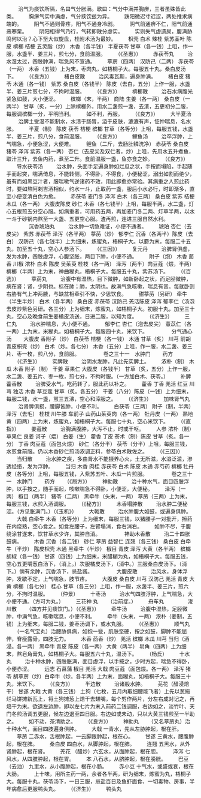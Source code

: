 <!-- { "loadSidebar": true } -->
　　 治气为痰饮所隔，名曰气分胀满。歌曰：气分中满并胸痹，三者虽殊皆此类。
　　胸痹气实中满虚，气分挟饮兹为异。
　　趺阳微迟寸迟涩，两处推求病端的。
　　阴气不通则骨疼，阳气不通身冷剧。
　　阴气前通痹不仁，阳气前通恶寒栗。
　　阴阳相得气乃行，气转即散分虚实。
　　实则失气虚遗尿，腹满胁鸣何以治？心下坚大似旋盘，桂附术汤为最妙。
　　枳壳 白术 辣桂 紫苏茎叶 陈皮 槟榔 桔梗 五灵脂（炒） 木香（各半钱） 半夏茯苓 甘草（各一钱）上咀，作一服，水盏半、姜三片，煎七分，食前温服。
　　（《圣惠》）
　　赤茯苓丸
　　 治水湿太过，四肢肿满，喘急风不宣通。
　　葶苈（四两） 汉防己（二两） 赤茯苓（一两） 木香（五钱）上为末，枣肉丸，如梧桐子大。每服五十丸，桑白皮汤下。
　　（《良方》）
　　楮白皮散
　　 治风毒瓦斯，遍身肿满。
　　楮白皮 猪苓 木通（各一钱） 紫苏 桑白皮（各钱半） 陈皮（去白，五分）上作一服，水盏半、姜三片煎七分，不拘时温服。
　　（《良方》）
　　槟榔散
　　 治石水病腹光紧急如鼓，大小便涩。
　　槟榔（末，半两） 商陆 生姜（各一两） 桑白皮（一两半） 甘草（炙，一分）上除槟榔外，用水二盏煎一盏，去渣，五更初分二服，每服调槟榔一分，平明当利。
　　如不利，再服。
　　（《良方》）
　　大半夏汤
　　 治脾土受湿不能制水，水渍于肠胃，溢于皮肤，漉漉有声，怔忡喘息，名水胀。
　　半夏（制） 陈皮 茯苓 桔梗 槟榔 甘草（各等分）上咀，每服五钱，水盏半、姜三片，煎八分，食前温服。
　　（《良方》）
　　鲤鱼汤
　　 治卒浮肿，上气喘急，小便急涩，大便难。
　　鲤鱼（二斤，去肠肚鳞洗净） 赤茯苓 桑白皮 猪苓 泽泻 紫苏（各一两） 杏仁（去皮尖及双仁者，炒）上咀，先用水五升煮鱼，取汁三升，去鱼内药，煮至二升。食前温服一盏，鱼亦食之妙。
　　（《良方》）
　　导水茯苓汤
　　 治水肿，头面手足遍身肿如烂瓜之状，手按而塌陷，手起随手而起突，喘满倚息，不能转侧，不得卧，不得食，小便秘涩，溺出如割而绝少，虽有而如黑豆汁者，服喘嗽气逆诸药不效，用此即愈亦常验。其病重之人煎此药时，要如熬阿剌吉酒相似，约水一斗，止取药一盏，服后小水必行，时即渐多，直至小便变清白色为愈。
　　赤茯苓 麦门冬 泽泻 白术（各三两） 桑白皮 紫苏 桔梗 木瓜（各一两） 大腹皮陈皮 砂仁 木香（各七钱半）上咀，每服半两，水二盏，灯心五根煎五分空心服。如病重者，可用药五两，再加麦门冬二两、灯草半两，以水一斗于砂锅内熬至一大盏、五更空心服。渣再煎，连进三服自然水利。
　　
　　沉香琥珀丸
　　 治水肿一切急难证，小便不通者。
　　琥珀 杏仁（去皮尖） 紫苏 赤茯苓 泽泻（各半两） 葶苈（炒） 郁李仁 沉香（各两半）陈皮（去白） 汉防己（各七钱半）上为细末，炼蜜丸，梧桐子大。以麝为末，每服二十五丸，加至五十丸，空心人参汤下。
　　（《三因》）
　　复元丹
　　 治脾肾俱虚，发为水肿，四肢虚浮，心腹坚胀，两目下肿，小便不通。
　　附子（炮） 木香 茴香 川椒 浓朴 白术 陈皮 吴茱萸 桂枝（各一两） 泽泻（两半）肉豆蔻（煨，半两） 槟榔（半两）上为末，神曲糊丸，梧桐子大。每服五十丸，紫苏汤下。
　　（《百选》）
　　葶苈丸
　　 治腹中有湿热，目下微肿，如新卧起之状，而足胫微肿，病在肾；肾，少阴也。标在肺；肺，太阴也。故满气急咳嗽，喘息有音。每就卧则右胁有气上冲两腋，与缺盆相牵引不快，少思饮食。
　　甜葶苈（另研） 牵牛（半生半炒） 白术（各半两） 桑白皮 赤茯苓 汉防己 羌活陈皮 泽泻 郁李仁（汤泡去皮炒紫色另研。各三分）上为细末，炼蜜丸，如梧桐子大。初服十丸，加至三十丸，空心及晚食前生姜橘皮汤送，日进二服，以知为度。
　　（《济生》）
　　三仁丸
　　 治水肿喘息，大小便不通。
　　郁李仁 杏仁（泡去皮尖） 薏苡仁（各一两）上为末，米糊丸，如梧桐子大。每服四十丸，米饮下。
　　
　　分气通心汤
　　大腹皮 香附子（炒） 白茯苓 桔梗（各一钱） 木通 甘草（炙） 川芎 前胡 青皮枳壳（炒） 白术（炒。各七分） 木香（五分）上咀，作一服，水二盏、姜三片、枣一枚，煎八分，食前服。
　　
　　卷之三十一　水肿门
　　药方
　　（《济生》）
　　实脾散
　　 治阴水发肿，凡此先实脾土。
　　浓朴（制） 木瓜 木香 附子（制） 干姜 草果仁 大腹皮（各钱半） 甘草（炙，五分）上作一服，水二盏、姜五片、枣一枚，煎七分，不拘时服。（一方加白术、茯苓。）
　　补脾藿香散
　　 治脾受水气，吃药转了，服此药以补之。
　　藿香 丁香 羌活 红豆 川芎 独活 木香 草豆蔻 甘草（炙。各五分） 干姜（八分）陈皮（一钱）上为细末，每服二钱，水一盏，煎三五沸，空心和滓服之。
　　（《济生》）
　　加味肾气丸
　　 治肾脾俱损，腰脚皆肿，小便不利。
　　白茯苓（三两） 附子（制，半两） 泽泻（去毛） 桂枝 川牛膝 车前子 山药山茱萸肉（各一两） 牡丹皮（一两） 熟地黄（四两）上为末，炼蜜丸，如梧桐子大。每服七十丸，空心米饮下。
　　（《直指》）
　　姜蔻散
　　 治胸满腹肿，大泻不止，时或干呕。
　　人参 浓朴（制） 草果仁 良姜 诃子（煨） 白姜（生） 藿香 丁皮 苍术（制）陈皮 甘草（炙。各一分） 丁香 肉豆蔻（面包火煨） 砂仁（各分半） 茯苓（分半）上咀，每服三钱，水煎食前服。仍以木香砂仁煎汤浓调正料，参苓白术散佐之。
　　（《三因》）
　　当归散
　　 治水肿之疾，多由肾水不能摄养心火，土无所滋，水溢泛滥，渗透经络，发为浮肿。
　　当归 木香 肉桂 赤茯苓 白术 陈皮 木通 赤芍药 槟榔 牡丹皮（各等分）上咀，每服五钱，入紫苏五叶、木瓜一片煎服。
　　
　　卷之三十一　水肿门
　　药方
　　（《局方》）
　　神助散
　　 治十种水气，面目四肢浮肿，以手按之，随手而起，咳嗽喘急不得卧，小便涩，大便秘。
　　泽泻（一两） 椒目（两半） 猪苓（二两） 黑牵牛（头末，一两） 葶苈（三两）上为末，每服三钱，水煎入酒调服。
　　（《秘方》）
　　木香塌肿散
　　 治水肿二便秘涩。（方见胀满门。）（《玉机》）
　　大戟散
　　 治水肿腹大如鼓，或遍身俱肿。
　　大戟 白牵牛 木香（各等分）上为细末，每服三钱，以猪腰子一对批开，擦药在内烧熟，空心食之。如食左腰子，左臂塌消，食右消右。
　　如肿不尽，于腹绕涂甘遂末，饮甘草水少许，其肿自消。
　　
　　神助木香散
　　 治二十四胀鼓病。
　　木香 沉香（各二钱） 砂仁 葶苈 益智仁 连翘（各三钱） 桑白皮 白牵牛（半炒） 陈皮枳壳 木通 黑牵牛（半炒） 椒目 青皮 泽泻 大黄（各半两） 槟榔 胡椒（各一钱） 甘遂（四钱）上为细末，米醋糊为丸，如梧桐子大。每服五钱，空心五更嚼葱白汤下，（消上。）次服橘皮汤下，（消中。）三服桑白皮汤下。（消下。）倘有余肿，沉香汤下，忌盐酱。
　　
　　大腹皮散
　　 治风水，身体浮肿，发歇不定，上气喘急，肢节疼。
　　大腹皮 桑白皮 川芎 汉防己 羌活 青皮 大黄 槟榔（各七分） 桂心 甘草（各三分）上咀，作一服，水盏半、姜三片，煎六分，不拘时温服。
　　（仲景）
　　十枣汤
　　 治水气四肢浮肿，上气喘急，大小便不通。（方可为丸。）
　　三花神 丸
　　（治前症。）
　　舟车丸
　　
　　浚川散
　　（四方并见痰饮门。）（《圣惠》）
　　牵牛汤
　　 治腹中湿热，足胫微肿，中满气急，咳嗽喘息，小便不利。
　　牵牛（头末，一两） 浓朴（姜制，五钱）上为细末，每服二钱，姜枣汤调下，或水丸服。
　　（《圣惠》）
　　顺气丸
　　（一名气宝丸）治腰胁俱病，如抱一瓮，肌肤坚硬，按之如鼓，脚肿不能屈伸，脊瘦露骨，四肢无力。
　　木香 茴香（炒） 羌活 槟榔 木瓜 川芎 当归（酒浸。各一两） 黑牵牛 青皮 陈皮（各一两） 大黄（两半） 皂角（四两）上为细末，熬皂角膏丸，如梧桐子大。每服五六十丸，温汤下。
　　（杨氏）
　　十水丸
　　 治十种水肿，四肢胀满，面目虚浮，以手按之，少时方起，喘急不得卧，小便赤涩。
　　远志 石菖蒲 椒目 羌活 大戟 肉豆蔻（面包煨。各一两） 泽泻 猪苓 胡葶苈（炒）白牵牛（炒。各半两）上为末，面糊丸，如梧桐子大。每服三十丸，米饮下。
　　（《良方》）
　　半边散
　　 治诸般水肿。
　　芫花（醋浸焙干） 甘遂 大戟 大黄（各三钱） 土狗（七枚，五月内取细腰能飞者）上先以葱捣烂马饼摊新瓦上，将土狗摊葱上焙干去翅嘴，每个剪作两片，分左右成对记之，再焙干为末。欲退左边肿，即以左七片为末入前药二钱调服，右边如之，淡竹叶、天门冬煎汤调五更服，候左边退至四日服。右边如或未动，只以大黄三钱煎至一半助之。
　　如不动，茶清助之。
　　（《良方》）
　　神助丸
　　（又名葶苈丸）治十种水气，面目四肢遍身俱肿。
　　大戟 一青水，先从左胁肿起，根在肝。
　　葶苈 二赤水，舌根肿起，一云脚跟肿起，根在心。
　　甘遂 三黄水，腰腹肿起，根在脾。
　　桑白皮 四白水，从脚肿起，根在肺。
　　连翘 五黑水，从外肾肿起，根在肾。
　　羌花 （醋炒）六玄水，从面肿起，根在胆。
　　泽泻 七风水，从四肢肿起，根在胃。
　　本 八石水，从脐肿起，根在膀胱。
　　巴豆（去油） 九里水，从小腹肿起，根在小肠。
　　赤小豆 十气水，或盛或衰，根在大肠。
　　上十味，用所主药一两，余者各半两，研为细末，炼蜜为丸，梧桐子大。每服十丸，茯苓汤下，一日三服，忌盐百日及鱼虾面食、一切毒物、房事，半年病愈后更服鸭头丸。
　　（《济生》）
　　鸭头丸
